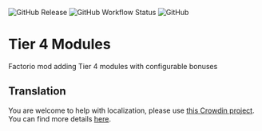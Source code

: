 ![GitHub Release](https://img.shields.io/github/v/release/Porkchop13/Factorio-Modules-T4)
![GitHub Workflow Status](https://img.shields.io/github/actions/workflow/status/Porkchop13/Factorio-Modules-T4/lint.yml?label=lint)
![GitHub](https://img.shields.io/github/license/Porkchop13/Factorio-Modules-T4)

# Tier 4 Modules

Factorio mod adding Tier 4 modules with configurable bonuses

## Translation

You are welcome to help with localization, please use [this Crowdin project](https://crowdin.com/project/factorio-mods-localization). You can find more details [here](https://github.com/dima74/factorio-mods-localization#how-to-translate-using-crowdin).
